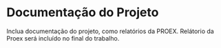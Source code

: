 # Documentação do Projeto

Inclua documentação do projeto, como relatórios da PROEX.
Relátorio da Proex será incluído no final do trabalho.
